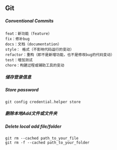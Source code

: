 ## Git

##### Conventional Commits

```
feat：新功能（feature）
fix：修补bug
docs：文档（documentation）
style： 格式（不影响代码运行的变动）
refactor：重构（即不是新增功能，也不是修改bug的代码变动）
test：增加测试
chore：构建过程或辅助工具的变动
```

##### 储存登录信息
##### Store password

```
git config credential.helper store
```

##### 删除本地Add文件或文件夹
##### Delete local add file/folder

```
git rm --cached path_to_your_file
git rm -f --cached path_to_your_folder
```